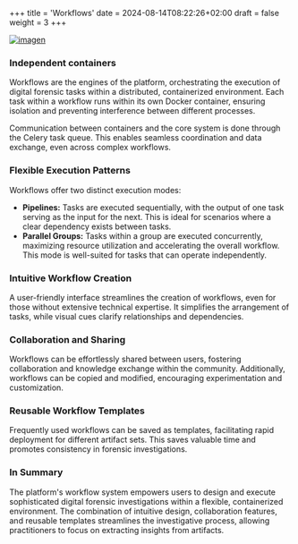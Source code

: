 +++
title = 'Workflows'
date = 2024-08-14T08:22:26+02:00
draft = false
weight = 3
+++

[![imagen](/workflow.png)](/workflow.png)

### Independent containers

Workflows are the engines of the platform, orchestrating the execution of digital forensic tasks within a distributed, containerized environment. Each task within a workflow runs within its own Docker container, ensuring isolation and preventing interference between different processes.

Communication between containers and the core system is done through the Celery task queue. This enables seamless coordination and data exchange, even across complex workflows.

### Flexible Execution Patterns

Workflows offer two distinct execution modes:

* **Pipelines:** Tasks are executed sequentially, with the output of one task serving as the input for the next. This is ideal for scenarios where a clear dependency exists between tasks.
* **Parallel Groups:** Tasks within a group are executed concurrently, maximizing resource utilization and accelerating the overall workflow. This mode is well-suited for tasks that can operate independently.

### Intuitive Workflow Creation

A user-friendly interface streamlines the creation of workflows, even for those without extensive technical expertise. It simplifies the arrangement of tasks, while visual cues clarify relationships and dependencies.

### Collaboration and Sharing

Workflows can be effortlessly shared between users, fostering collaboration and knowledge exchange within the community. Additionally, workflows can be copied and modified, encouraging experimentation and customization.

### Reusable Workflow Templates

Frequently used workflows can be saved as templates, facilitating rapid deployment for different artifact sets. This saves valuable time and promotes consistency in forensic investigations.

### In Summary

The platform's workflow system empowers users to design and execute sophisticated digital forensic investigations within a flexible, containerized environment. The combination of intuitive design, collaboration features, and reusable templates streamlines the investigative process, allowing practitioners to focus on extracting insights from artifacts.
